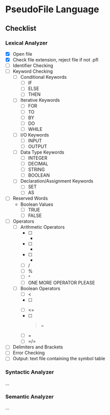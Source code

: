 # PseudoFile Language

## Checklist

### Lexical Analyzer
- [X] Open file
- [X] Check file extension, reject file if not .pfl
- [ ] Identifier Checking
- [ ] Keyword Checking
  - [ ] Conditional Keywords
    - [ ] IF
    - [ ] ELSE
    - [ ] THEN
  - [ ] Iterative Keywords
    - [ ] FOR
    - [ ] TO
    - [ ] BY
    - [ ] DO
    - [ ] WHILE
  - [ ] I/O Keywords
    - [ ] INPUT
    - [ ] OUTPUT
  - [ ] Data Type Keywords
    - [ ] INTEGER
    - [ ] DECIMAL
    - [ ] STRING
    - [ ] BOOLEAN
  - [ ] Declaration/Assignment Keywords
    - [ ] SET
    - [ ] AS
- [ ] Reserved Words
  - Boolean Values
    - [ ] TRUE
    - [ ] FALSE
- [ ] Operators
  - [ ] Arithmetic Operators
    - [ ] +
    - [ ] -
    - [ ] *
    - [ ] /
    - [ ] %
    - [ ] ^
    - [ ] ONE MORE OPERATOR PLEASE
  - [ ] Boolean Operators
    - [ ] <
    - [ ] >
    - [ ] <=
    - [ ] >=
    - [ ] =
    - [ ] =/=
- [ ]  Delimiters and Brackets
- [ ] Error Checking
- [ ] Output: text file containing the symbol table

### Syntactic Analyzer

...

### Semantic Analyzer

...
